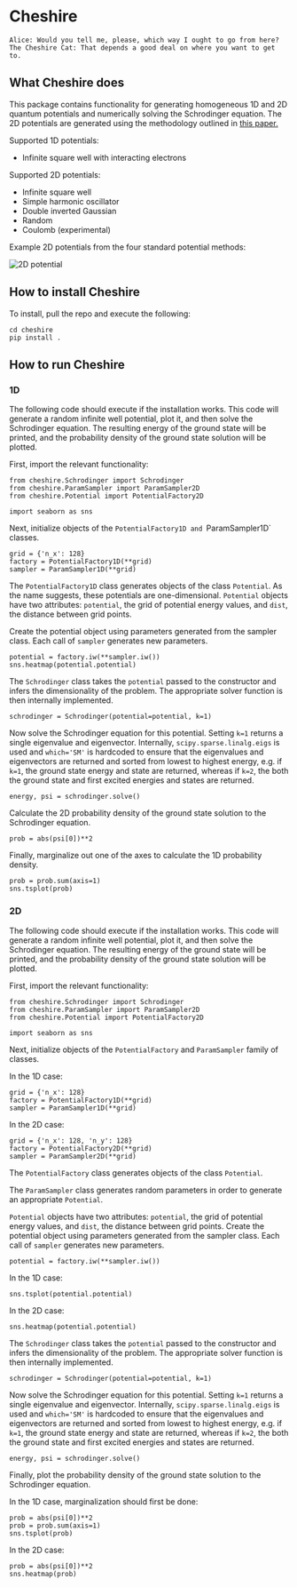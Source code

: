 # Cheshire

```
Alice: Would you tell me, please, which way I ought to go from here?
The Cheshire Cat: That depends a good deal on where you want to get to.
```

## What Cheshire does

This package contains functionality for generating homogeneous 1D and 2D quantum potentials and numerically solving the Schrodinger equation. The 2D potentials are generated using the methodology outlined in [this paper.](https://arxiv.org/pdf/1702.01361.pdf)

Supported 1D potentials:
* Infinite square well with interacting electrons

Supported 2D potentials:
* Infinite square well
* Simple harmonic oscillator
* Double inverted Gaussian
* Random
* Coulomb (experimental)

Example 2D potentials from the four standard potential methods:

![2D potential](https://raw.github.com/jmcelve2/cheshire/master/examples/potential_2d.png)

## How to install Cheshire

To install, pull the repo and execute the following:
```
cd cheshire
pip install .
```

## How to run Cheshire

### 1D

The following code should execute if the installation works. This code will  generate a random infinite well potential, plot it, and then solve the Schrodinger equation. The resulting energy of the ground state will be printed, and the probability density of the ground state solution will be plotted.

First, import the relevant functionality:
```
from cheshire.Schrodinger import Schrodinger
from cheshire.ParamSampler import ParamSampler2D
from cheshire.Potential import PotentialFactory2D

import seaborn as sns
```

Next, initialize objects of the `PotentialFactory1D and `ParamSampler1D` classes.
```
grid = {'n_x': 128}
factory = PotentialFactory1D(**grid)
sampler = ParamSampler1D(**grid)
```

The `PotentialFactory1D` class generates objects of the class `Potential`. As the name suggests, these potentials are one-dimensional. `Potential` objects have two attributes: `potential`, the grid of potential energy values, and `dist`, the distance between grid points.

Create the potential object using parameters generated from the sampler class.  Each call of `sampler` generates new parameters.
```
potential = factory.iw(**sampler.iw())
sns.heatmap(potential.potential)
```

The `Schrodinger` class takes the `potential` passed to the constructor and infers the dimensionality of the problem. The appropriate solver function is then internally implemented.
```
schrodinger = Schrodinger(potential=potential, k=1)
```

Now solve the Schrodinger equation for this potential. Setting `k=1` returns a single eigenvalue and eigenvector. Internally, `scipy.sparse.linalg.eigs` is used and `which='SM'` is hardcoded to ensure that the eigenvalues and eigenvectors are returned and sorted from lowest to highest energy, e.g. if `k=1`, the ground state energy and state are returned, whereas if `k=2`, the both the ground state and first excited energies and states are returned.
```
energy, psi = schrodinger.solve()
```

Calculate the 2D probability density of the ground state solution to the Schrodinger equation.
```
prob = abs(psi[0])**2
```

Finally, marginalize out one of the axes to calculate the 1D probability density.
```
prob = prob.sum(axis=1)
sns.tsplot(prob)
```

### 2D
The following code should execute if the installation works. This code will  generate a random infinite well potential, plot it, and then solve the Schrodinger equation. The resulting energy of the ground state will be printed, and the probability density of the ground state solution will be plotted.

First, import the relevant functionality:
```
from cheshire.Schrodinger import Schrodinger
from cheshire.ParamSampler import ParamSampler2D
from cheshire.Potential import PotentialFactory2D

import seaborn as sns
```

Next, initialize objects of the `PotentialFactory` and `ParamSampler` family of classes. 

In the 1D case:
```
grid = {'n_x': 128}
factory = PotentialFactory1D(**grid)
sampler = ParamSampler1D(**grid)
```

In the 2D case:
```
grid = {'n_x': 128, 'n_y': 128}
factory = PotentialFactory2D(**grid)
sampler = ParamSampler2D(**grid)
```
The `PotentialFactory` class generates objects of the class `Potential`. 

The `ParamSampler` class generates random parameters in order to generate an appropriate `Potential`. 

`Potential` objects have two attributes: `potential`, the grid of potential energy values, and `dist`, the distance between grid points. Create the potential object using parameters generated from the sampler class. Each call of `sampler` generates new parameters.
```
potential = factory.iw(**sampler.iw())
```

In the 1D case:
```
sns.tsplot(potential.potential)
```

In the 2D case:
```
sns.heatmap(potential.potential)
```

The `Schrodinger` class takes the `potential` passed to the constructor and infers the dimensionality of the problem. The appropriate solver function is then internally implemented.
```
schrodinger = Schrodinger(potential=potential, k=1)
```

Now solve the Schrodinger equation for this potential. Setting `k=1` returns a single eigenvalue and eigenvector. Internally, `scipy.sparse.linalg.eigs` is used and `which='SM'` is hardcoded to ensure that the eigenvalues and eigenvectors are returned and sorted from lowest to highest energy, e.g. if `k=1`, the ground state energy and state are returned, whereas if `k=2`, the both the ground state and first excited energies and states are returned.
```
energy, psi = schrodinger.solve()
```

Finally, plot the probability density of the ground state solution to the Schrodinger equation.

In the 1D case, marginalization should first be done:
```
prob = abs(psi[0])**2
prob = prob.sum(axis=1)
sns.tsplot(prob)
```

In the 2D case:
```
prob = abs(psi[0])**2
sns.heatmap(prob)
```